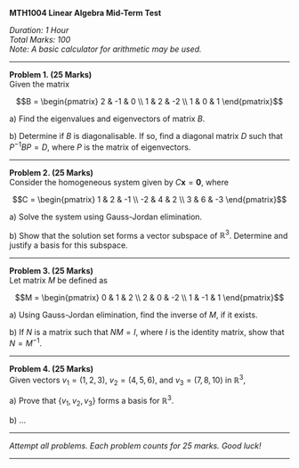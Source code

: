 **MTH1004 Linear Algebra Mid-Term Test**

*Duration: 1 Hour*  
*Total Marks: 100*  
*Note: A basic calculator for arithmetic may be used.*

---
**Problem 1. (25 Marks)**  
Given the matrix

$$B = \begin{pmatrix} 2 & -1 & 0 \\ 1 & 2 & -2 \\ 1 & 0 & 1 \end{pmatrix}$$

a) Find the eigenvalues and eigenvectors of matrix $B$.

b) Determine if $B$ is diagonalisable. If so, find a diagonal matrix $D$ such that $P^{-1}BP = D$, where $P$ is the matrix of eigenvectors.

---
**Problem 2. (25 Marks)**  
Consider the homogeneous system given by $C\mathbf{x} = \mathbf{0}$, where

$$C = \begin{pmatrix} 1 & 2 & -1 \\ -2 & 4 & 2 \\ 3 & 6 & -3 \end{pmatrix}$$

a) Solve the system using Gauss-Jordan elimination.

b) Show that the solution set forms a vector subspace of $\mathbb{R}^3$. Determine and justify a basis for this subspace.

---
**Problem 3. (25 Marks)**  
Let matrix $M$ be defined as

$$M = \begin{pmatrix} 0 & 1 & 2 \\ 2 & 0 & -2 \\ 1 & -1 & 1 \end{pmatrix}$$

a) Using Gauss-Jordan elimination, find the inverse of $M$, if it exists.

b) If $N$ is a matrix such that $NM = I$, where $I$ is the identity matrix, show that $N = M^{-1}$.

---
**Problem 4. (25 Marks)**  
Given vectors $v_1 = (1, 2, 3)$, $v_2 = (4, 5, 6)$, and $v_3 = (7, 8, 10)$ in $\mathbb{R}^3$,

a) Prove that $\{v_1, v_2, v_3\}$ forms a basis for $\mathbb{R}^3$.

b) ...

---
*Attempt all problems. Each problem counts for 25 marks. Good luck!*

---
